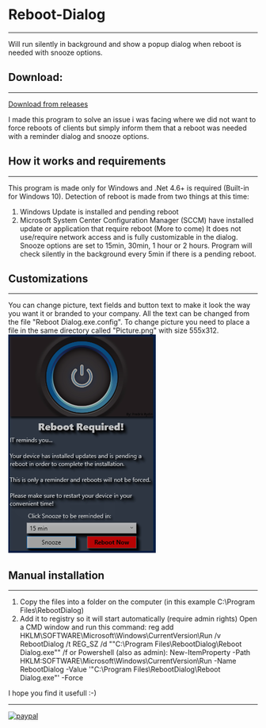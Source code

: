 # Reboot-Dialog
------
Will run silently in background and show a popup dialog when reboot is needed with snooze options.

## Download:
---
[Download from releases](https://github.com/Fredrik81/Reboot-Dialog/releases/latest "Latest Release")

I made this program to solve an issue i was facing where we did not want to force reboots of clients but simply inform them that a reboot was needed with a reminder dialog and snooze options.

## How it works and requirements
---
This program is made only for Windows and .Net 4.6+ is required (Built-in for Windows 10).
Detection of reboot is made from two things at this time:
1. Windows Update is installed and pending reboot
2. Microsoft System Center Configuration Manager (SCCM) have installed update or application that require reboot
(More to come)
It does not use/require network access and is fully customizable in the dialog.
Snooze options are set to 15min, 30min, 1 hour or 2 hours.
Program will check silently in the background every 5min if there is a pending reboot.

## Customizations
---
You can change picture, text fields and button text to make it look the way you want it or branded to your company.
All the text can be changed from the file "Reboot Dialog.exe.config".
To change picture you need to place a file in the same directory called "Picture.png" with size 555x312.
<br/>
![My image](Screenshot.PNG)

## Manual installation
---
1. Copy the files into a folder on the computer (in this example C:\Program Files\RebootDialog)
2. Add it to registry so it will start automatically (require admin rights)
   Open a CMD window and run this command: reg add HKLM\SOFTWARE\Microsoft\Windows\CurrentVersion\Run /v RebootDialog /t REG_SZ /d "\"C:\Program Files\RebootDialog\Reboot Dialog.exe\"" /f
   or Powershell (also as admin): New-ItemProperty -Path HKLM:SOFTWARE\Microsoft\Windows\CurrentVersion\Run -Name RebootDialog -Value '"C:\Program Files\RebootDialog\Reboot Dialog.exe"' -Force

I hope you find it usefull :-)
***

[![paypal](https://www.paypalobjects.com/en_US/i/btn/btn_donateCC_LG.gif)](https://www.paypal.com/cgi-bin/webscr?cmd=_donations&business=RYV3HC2FTG2XS&currency_code=USD)
